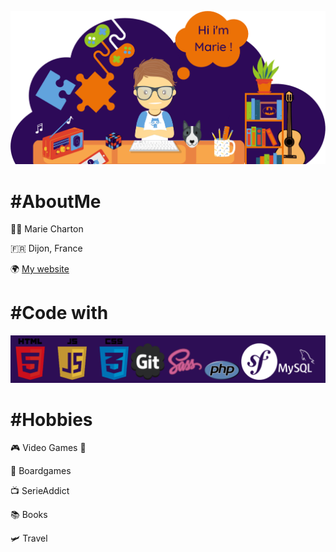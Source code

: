 ![presentation](presentation.png)
# #AboutMe

👩‍🦰 Marie Charton

🇫🇷 Dijon, France

🌍 [My website](https://www.mariecharton.fr)


# #Code with
![technos](techno.png)


# #Hobbies

🎮 Video Games 👾

🎲 Boardgames

📺 SerieAddict

📚 Books

🛩️ Travel



